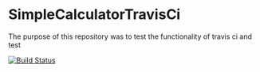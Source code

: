 # SimpleCalculatorTravisCi
The purpose of this repository was to test the functionality of travis ci and test

[![Build Status](https://travis-ci.org/jesper3005/SimpleCalculatorTravisCi.svg?branch=master)](https://travis-ci.org/jesper3005/SimpleCalculatorTravisCi)
